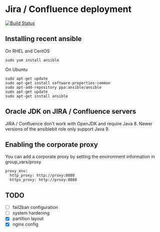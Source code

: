 # Jira / Confluence deployment
[![Build Status](https://travis-ci.org/fishman/ansible-playbook-jira-confluence.svg?branch=master)](https://travis-ci.org/fishman/ansible-playbook-jira-confluence)

## Installing recent ansible

On RHEL and CentOS

    sudo yum install ansible

On Ubuntu

    sudo apt-get update
    sudo apt-get install software-properties-common
    sudo apt-add-repository ppa:ansible/ansible
    sudo apt-get update
    sudo apt-get install ansible

## Oracle JDK on JIRA / Confluence servers

JIRA / Confluence don't work with OpenJDK and require Java 8. Newer versions of the ansiblebit role only support Java 9.


## Enabling the corporate proxy

You can add a corporate proxy by setting the environment information in group_vars/proxy

    proxy_env:
      http_proxy: http://proxy:8080
      https_proxy: http://proxy:8080


## TODO
- [ ] fail2ban configuration
- [ ] system hardening
- [x] partition layout
- [x] nginx config
